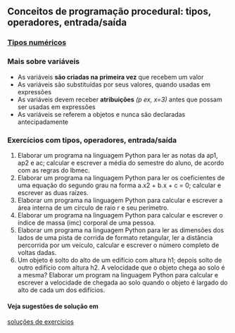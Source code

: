 ## Conceitos de programação procedural: tipos, operadores, entrada/saída  
### [Tipos numéricos](https://docs.python.org/pt-br/3/library/stdtypes.html#numeric-types-int-float-complex)

### Mais sobre variáveis  
- As variáveis **são criadas na primeira vez** que recebem um valor  
- As variáveis são substituídas por seus valores, quando usadas em expressões
- As variáveis devem receber **atribuições** *(p ex, x=3)* antes que possam ser usadas em expressões
- As variáveis se referem a objetos e nunca são declaradas antecipadamente

### Exercícios com tipos, operadores, entrada/saída  
1. Elaborar um programa na linguagem Python para ler as notas da ap1, ap2 e ac; calcular e escrever a média do semestre do aluno, de acordo com as regras do Ibmec.
2. Elaborar um programa na linguagem Python para ler os coeficientes de uma equação do segundo grau na forma a.x2 + b.x + c = 0; calcular e escrever as duas raízes.
3. Elaborar um programa na linguagem Python para calcular e escrever a área interna de um círculo de raio r e seu perímetro.
4. Elaborar um programa na linguagem Python para calcular e escrever o índice de massa (imc) corporal de uma pessoa.
5. Elaborar um programa na linguagem Python para ler as dimensões dos lados de uma pista de corrida de formato retangular, ler a distância percorrida por um veículo, calcular e escrever o número completo de voltas dadas.
6. Um objeto é solto do alto de um edifício com altura h1; depois solto de outro edifício com altura h2. A velocidade que o objeto chega ao solo é a mesma? Elaborar um program na linguagem Python para calcular e escrever a velocidade de chegada ao solo quando o objeto é largado do alto de cada um dos edifícios. 

#### Veja sugestões de solução em  
[soluções de exercícios](https://github.com/claytonjasilva/prog_exemplos)
